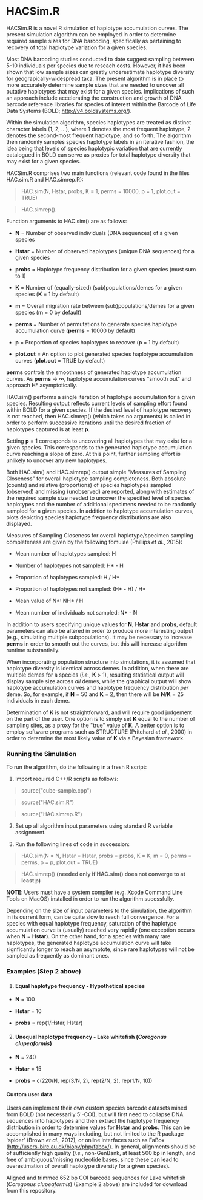 # HACSim.R

HACSim.R is a novel R simulation of haplotype accumulation curves. The present simulation algorithm can be employed in order to determine required sample sizes for DNA barcoding, specifically as pertaining to recovery of total haplotype variation for a given species.

Most DNA barcoding studies conducted to date suggest sampling between 5-10 individuals per species due to reseach costs. However, it has been shown that low sample sizes can greatly underestimate haplotype diversity for geograpically-widespread taxa. The present algorithm is in place to more accurately determine sample sizes that are needed to uncover all putative haplotypes that may exist for a given species. Implications of such an approach include accelerating the construction and growth of DNA barcode reference libraries for species of interest within the Barcode of Life Data Systems (BOLD; http://v4.boldsystems.org/).

Within the simulation algorithm, species haplotypes are treated as distinct character labels (1, 2, ...), where 1 denotes the most frequent haplotype, 2 denotes the second-most frequent haplotype, and so forth. The algorithm then randomly samples species haplotype labels in an iterative fashion, the idea being that levels of species haplotypic variation that are currently catalogued in BOLD can serve as proxies for total haplotype diversity that may exist for a given species.

HACSim.R comprises two main functions (relevant code found in the files HAC.sim.R and HAC.simrep.R):

> HAC.sim(N, Hstar, probs, K = 1, perms = 10000, p = 1, plot.out = TRUE)

> HAC.simrep().

Function arguments to HAC.sim() are as follows:

* **N** = Number of observed individuals (DNA sequences) of a given species 

* **Hstar** = Number of observed haplotypes (unique DNA sequences) for a given species

* **probs** = Haplotype frequency distribution for a given species (must sum to 1)

* **K** = Number of (equally-sized) (sub)populations/demes for a given species (**K** = 1 by default)

* **m** = Overall migration rate between (sub)populations/demes for a given species (**m** = 0 by default)

* **perms** = Number of permutations to generate species haplotype accumulation curve (**perms** = 10000 by default)

* **p** = Proportion of species haplotypes to recover (**p** = 1 by default)

* **plot.out** = An option to plot generated species haplotype accumulation curves (**plot.out** = TRUE by default)

**perms** controls the smoothness of generated haplotype accumulation curves. As **perms** &rarr; &infin;, haplotype accumulation curves "smooth out" and approach H* asymptotically.

HAC.sim() performs a single iteration of haplotype accumulation for a given species. Resulting output reflects current levels of sampling effort found within BOLD for a given species. If the desired level of haplotype recovery is not reached, then HAC.simrep() (which takes no arguments) is called in order to perform successive iterations until the desired fraction of haplotypes captured is at least **p**.

Setting **p** = 1 corresponds to uncovering all haplotypes that may exist for a given species. This corresponds to the generated haplotype accumulation curve reaching a slope of zero. At this point, further sampling effort is unlikely to uncover any new haplotypes. 

Both HAC.sim() and HAC.simrep() output simple "Measures of Sampling Closeness" for overall haplotype sampling completeness. Both absolute (counts) and relative (proportions) of species haplotypes sampled (observed) and missing (unobserved) are reported, along with estimates of the required sample size needed to uncover the specified level of species haplotypes and the number of additional specimens needed to be randomly sampled for a given species. In addition to haplotype accumulation curves, plots depicting species haplotype frequency distributions are also displayed. 

Measures of Sampling Closeness for overall haplotype/specimen sampling completeness are given by the following fomulae (Phillips *et al.*, 2015):

* Mean number of haplotypes sampled: H

* Number of haplotypes not sampled: H* - H

* Proportion of haplotypes sampled: H / H*

* Proportion of haplotypes not sampled: (H* - H) / H*

* Mean value of N*: NH* / H

* Mean number of individuals not sampled: N* - N

In addition to users specifying unique values for **N**, **Hstar** and **probs**, default parameters can also be altered in order to produce more interesting output (e.g., simulating multiple subpopulations). It may be necessary to increase **perms** in order to smooth out the curves, but this will increase algorithm runtime substantially. 

When incorporating population structure into simulations, it is assumed that haplotype diversity is identical across demes. In addition, when there are multiple demes for a species (*i.e.*, **K** > 1), resulting statistical output will display sample size across *all* demes, while the graphical output will show haplotype accumulation curves and haplotype frequency distribution *per* deme. So, for example, if **N** = 50 and **K** = 2, then there will be **N**/**K** = 25 individuals in each deme.

Determination of **K** is not straightforward, and will require good judgement on the part of the user. One option is to simply set **K** equal to the number of sampling sites, as a proxy for the "true" value of **K**. A better option is to employ software programs such as STRUCTURE (Pritchard *et al.*, 2000) in order to determine the most likely value of **K** via a Bayesian framework. 

### Running the Simulation ###

To run the algorithm, do the following in a fresh R script:

1. Import required C++/R scripts as follows:

> source("cube-sample.cpp")

> source("HAC.sim.R")

> source("HAC.simrep.R")

2. Set up all algorithm input parameters using standard R variable assignment. 

3. Run the following lines of code in succession:

> HAC.sim(N = N, Hstar = Hstar, probs = probs, K = K, m = 0, perms = perms, p = p, plot.out = TRUE)

> HAC.simrep() **(needed only if HAC.sim() does not converge to at least p)**

**NOTE**: Users must have a system compiler (e.g. Xcode Command Line Tools on MacOS) installed in order to run the algorithm sucessfully.  

Depending on the size of input parameters to the simulation, the algorithm in its current form, can be quite slow to reach full convergence. For a species with equal haplotype frequency, saturation of the haplotype accumulation curve is (usually) reached very rapidly (one exception occurs when **N** = **Hstar**). On the other hand, for a species with many rare haplotypes, the generated haplotype accumulation curve will take signficantly longer to reach an asymptote, since rare haplotypes will not be sampled as frequently as dominant ones.

### Examples (Step 2 above) ###

1. #### Equal haplotype frequency - Hypothetical species ####

* **N** = 100

* **Hstar** = 10

* **probs** = rep(1/Hstar, Hstar)

2. #### Unequal haplotype frequency - Lake whitefish (*Coregonus clupeaformis*) ####

* **N** = 240
 
* **Hstar** = 15 
 
* **probs** = c(220/N, rep(3/N, 2), rep(2/N, 2), rep(1/N, 10))


#### Custom user data ####

Users can implement their own custom species barcode datasets mined from BOLD (not necessarily 5'-COI), but will first need to collapse DNA sequences into haplotypes and then extract the haplotype frequency distribution in order to determine values for **Hstar** and **probs**. This can be accomplished in many ways including, but not limited to the R package 'spider' (Brown *et al.*, 2012), or online interfaces such as FaBox (http://users-birc.au.dk/biopv/php/fabox/). In general, alignments should be of sufficiently high quality (*i.e.*, non-GenBank, at least 500 bp in length, and free of ambiguous/missing nucleotide bases, since these can lead to overestimation of overall haplotype diversity for a given species).

Aligned and trimmed 652 bp COI barcode sequences for Lake whitefish (*Coregonus clupeaformis*) (Example 2 above) are included for download from this repository.
